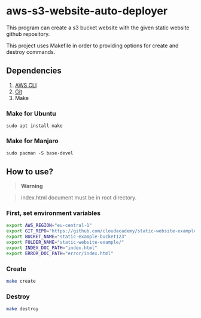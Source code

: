 # aws-s3-website-auto-deployer
This program can create a s3 bucket website with the given static website github repository.

This project uses Makefile in order to providing options for create and destroy commands.

## Dependencies
1. [AWS CLI](https://docs.aws.amazon.com/cli/latest/userguide/getting-started-install.html)
2. [Git](https://github.com/git-guides/install-git)
3. Make
### Make for Ubuntu
`sudo apt install make`
### Make for Manjaro
`sudo pacman -S base-devel`
## How to use?
> **Warning**

> index.html document must be in root directory.
### First, set environment variables
``` bash
export AWS_REGION="eu-central-1"
export GIT_REPO="https://github.com/cloudacademy/static-website-example.git"
export BUCKET_NAME="static-example-bucket123"
export FOLDER_NAME="static-website-example/"
export INDEX_DOC_PATH="index.html"
export ERROR_DOC_PATH="error/index.html"
```
### Create
``` bash
make create
```
### Destroy
``` bash
make destroy
```

